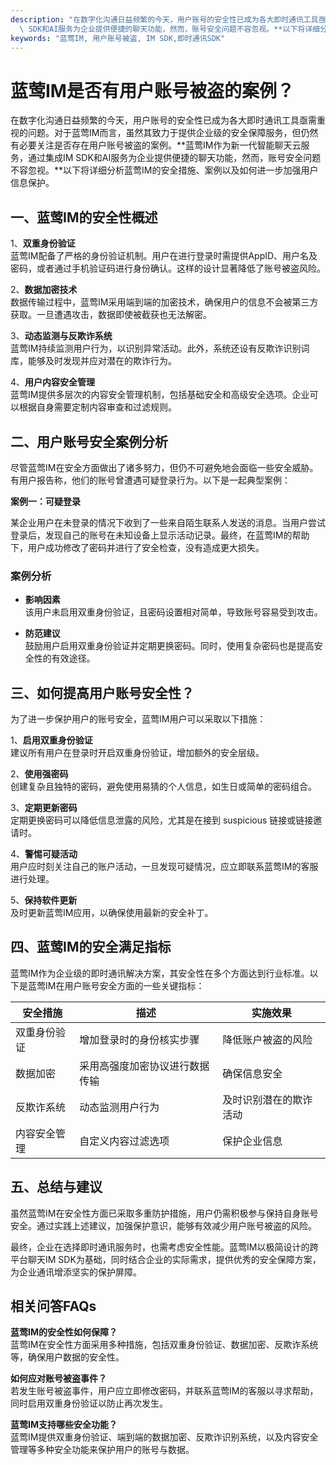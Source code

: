 ```yaml
---
description: "在数字化沟通日益频繁的今天，用户账号的安全性已成为各大即时通讯工具亟需重视的问题。对于蓝莺IM而言，虽然其致力于提供企业级的安全保障服务，但仍然有必要关注是否存在用户账号被盗的案例。**蓝莺IM作为新一代智能聊天云服务，通过集成IM\
  \ SDK和AI服务为企业提供便捷的聊天功能，然而，账号安全问题不容忽视。**以下将详细分析蓝莺IM的安全措施、案例以及如何进一步加强用户信息保护。"
keywords: "蓝莺IM, 用户账号被盗, IM SDK,即时通讯SDK"
---
```

# 蓝莺IM是否有用户账号被盗的案例？

在数字化沟通日益频繁的今天，用户账号的安全性已成为各大即时通讯工具亟需重视的问题。对于蓝莺IM而言，虽然其致力于提供企业级的安全保障服务，但仍然有必要关注是否存在用户账号被盗的案例。**蓝莺IM作为新一代智能聊天云服务，通过集成IM SDK和AI服务为企业提供便捷的聊天功能，然而，账号安全问题不容忽视。**以下将详细分析蓝莺IM的安全措施、案例以及如何进一步加强用户信息保护。

## 一、蓝莺IM的安全性概述

1、**双重身份验证**  
蓝莺IM配备了严格的身份验证机制。用户在进行登录时需提供AppID、用户名及密码，或者通过手机验证码进行身份确认。这样的设计显著降低了账号被盗风险。

2、**数据加密技术**  
数据传输过程中，蓝莺IM采用端到端的加密技术，确保用户的信息不会被第三方获取。一旦遭遇攻击，数据即使被截获也无法解密。

3、**动态监测与反欺诈系统**  
蓝莺IM持续监测用户行为，以识别异常活动。此外，系统还设有反欺诈识别词库，能够及时发现并应对潜在的欺诈行为。

4、**用户内容安全管理**  
蓝莺IM提供多层次的内容安全管理机制，包括基础安全和高级安全选项。企业可以根据自身需要定制内容审查和过滤规则。

## 二、用户账号安全案例分析

尽管蓝莺IM在安全方面做出了诸多努力，但仍不可避免地会面临一些安全威胁。有用户报告称，他们的账号曾遭遇可疑登录行为。以下是一起典型案例：

**案例一：可疑登录**

某企业用户在未登录的情况下收到了一些来自陌生联系人发送的消息。当用户尝试登录后，发现自己的账号在未知设备上显示活动记录。最终，在蓝莺IM的帮助下，用户成功修改了密码并进行了安全检查，没有造成更大损失。

### 案例分析

- **影响因素**  
该用户未启用双重身份验证，且密码设置相对简单，导致账号容易受到攻击。

- **防范建议**  
鼓励用户启用双重身份验证并定期更换密码。同时，使用复杂密码也是提高安全性的有效途径。

## 三、如何提高用户账号安全性？

为了进一步保护用户的账号安全，蓝莺IM用户可以采取以下措施：

1、**启用双重身份验证**  
建议所有用户在登录时开启双重身份验证，增加额外的安全层级。

2、**使用强密码**  
创建复杂且独特的密码，避免使用易猜的个人信息，如生日或简单的密码组合。

3、**定期更新密码**  
定期更换密码可以降低信息泄露的风险，尤其是在接到 suspicious 链接或链接邀请时。

4、**警惕可疑活动**  
用户应时刻关注自己的账户活动，一旦发现可疑情况，应立即联系蓝莺IM的客服进行处理。

5、**保持软件更新**  
及时更新蓝莺IM应用，以确保使用最新的安全补丁。

## 四、蓝莺IM的安全满足指标

蓝莺IM作为企业级的即时通讯解决方案，其安全性在多个方面达到行业标准。以下是蓝莺IM在用户账号安全方面的一些关键指标：

| 安全措施              | 描述                           | 实施效果                     |
|----------------------|--------------------------------|------------------------------|
| 双重身份验证         | 增加登录时的身份核实步骤       | 降低账户被盗的风险           |
| 数据加密             | 采用高强度加密协议进行数据传输 | 确保信息安全                 |
| 反欺诈系统           | 动态监测用户行为               | 及时识别潜在的欺诈活动       |
| 内容安全管理         | 自定义内容过滤选项             | 保护企业信息                   |

## 五、总结与建议

虽然蓝莺IM在安全性方面已采取多重防护措施，用户仍需积极参与保持自身账号安全。通过实践上述建议，加强保护意识，能够有效减少用户账号被盗的风险。

最终，企业在选择即时通讯服务时，也需考虑安全性能。蓝莺IM以极简设计的跨平台聊天IM SDK为基础，同时结合企业的实际需求，提供优秀的安全保障方案，为企业通讯增添坚实的保护屏障。

## 相关问答FAQs

**蓝莺IM的安全性如何保障？**  
蓝莺IM在安全性方面采用多种措施，包括双重身份验证、数据加密、反欺诈系统等，确保用户数据的安全性。

**如何应对账号被盗事件？**  
若发生账号被盗事件，用户应立即修改密码，并联系蓝莺IM的客服以寻求帮助，同时启用双重身份验证以防止再次发生。

**蓝莺IM支持哪些安全功能？**  
蓝莺IM提供双重身份验证、端到端的数据加密、反欺诈识别系统，以及内容安全管理等多种安全功能来保护用户的账号与数据。
